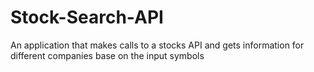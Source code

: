 # Stock-Search-API
An application that makes calls to a stocks API and gets information for different companies base on the input symbols
